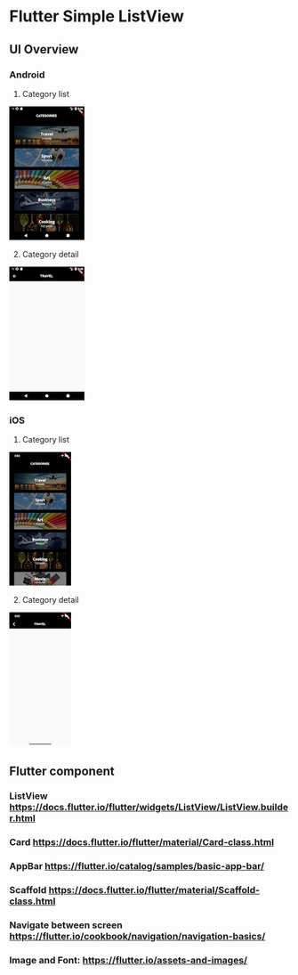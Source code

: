 # Flutter Simple ListView


## UI Overview

### Android
1. Category list

![image](https://github.com/yendangn/Flutter-Simple-ListView/blob/master/image/android_category_list.png)


2. Category detail

![image](https://github.com/yendangn/Flutter-Simple-ListView/blob/master/image/android_category_detail.png)


### iOS
1. Category list

![image](https://github.com/yendangn/Flutter-Simple-ListView/blob/master/image/ios_category_list.png)


2. Category detail

![image](https://github.com/yendangn/Flutter-Simple-ListView/blob/master/image/ios_category_detail.png)


## Flutter component

### ListView https://docs.flutter.io/flutter/widgets/ListView/ListView.builder.html
### Card https://docs.flutter.io/flutter/material/Card-class.html
### AppBar https://flutter.io/catalog/samples/basic-app-bar/
### Scaffold https://docs.flutter.io/flutter/material/Scaffold-class.html
### Navigate between screen https://flutter.io/cookbook/navigation/navigation-basics/
### Image and Font: https://flutter.io/assets-and-images/
